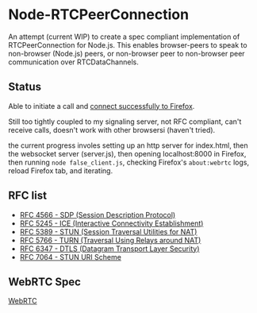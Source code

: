# Node-RTCPeerConnection

An attempt (current WIP) to create a spec compliant implementation of
RTCPeerConnection for Node.js. This enables browser-peers to speak to
non-browser (Node.js) peers, or non-browser peer to non-browser peer
communication over RTCDataChannels.

## Status

Able to initiate a call and
[connect successfully to Firefox](https://twitter.com/LostOracle/status/672532399138324480).

Still too tightly coupled to my signaling server, not RFC compliant, can't
receive calls, doesn't work with other browsersi (haven't tried).

the current progress involes setting up an http server for index.html, then
the websocket server (server.js), then opening localhost:8000 in Firefox,
then running `node false_client.js`, checking Firefox's `about:webrtc` logs,
reload Firefox tab, and iterating.

## RFC list

* [RFC 4566 - SDP (Session Description Protocol)](https://tools.ietf.org/html/rfc4566)
* [RFC 5245 - ICE (Interactive Connectivity Establishment)](https://tools.ietf.org/html/rfc5245)
* [RFC 5389 - STUN (Session Traversal Utilities for NAT)](https://tools.ietf.org/html/rfc5389)
* [RFC 5766 - TURN (Traversal Using Relays around NAT)](https://tools.ietf.org/html/rfc5766)
* [RFC 6347 - DTLS (Datagram Transport Layer Security)](https://tools.ietf.org/html/rfc6347)
* [RFC 7064 - STUN URI Scheme](https://tools.ietf.org/html/rfc7064)

## WebRTC Spec

[WebRTC](https://w3c.github.io/webrtc-pc/)

